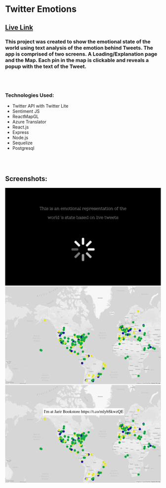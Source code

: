 # Twitter Emotions

## [Live Link](https://twitter-emotions.herokuapp.com/)

### This project was created to show the emotional state of the world using text analysis of the emotion behind Tweets. The app is comprised of two screens. A Loading/Explanation page and the Map. Each pin in the map is clickable and reveals a popup with the text of the Tweet.
<br>
<br>

### Technologies Used:

* Twitter API with Twitter Lite
* Sentiment JS
* ReactMapGL
* Azure Translator
* React.js
* Express
* Node.js
* Sequelize
* Postgresql


<br>
<br>

## Screenshots:

<img src = "./assets/Screen Shot 2019-02-12 at 7.02.41 PM.png">
<img src = "./assets/Screen Shot 2019-02-12 at 7.01.51 PM.png">
<img src = "./assets/Screen Shot 2019-02-12 at 7.05.03 PM.png">

